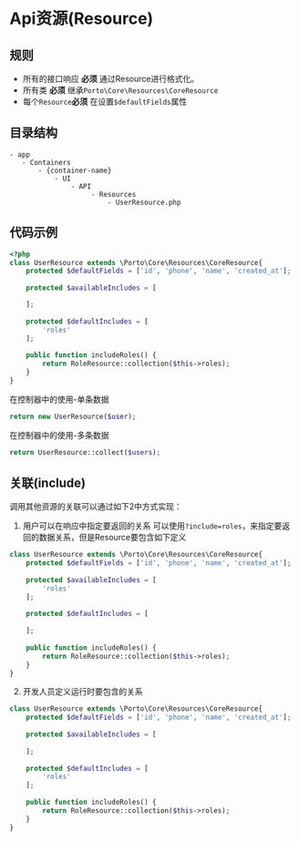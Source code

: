 # Api资源(Resource)

## 规则
* 所有的接口响应 **必须** 通过Resource进行格式化。
* 所有类 **必须** 继承`Porto\Core\Resources\CoreResource`
* 每个`Resource`**必须** 在设置`$defaultFields`属性
   
## 目录结构
```text
- app
   - Containers
       - {container-name}
           - UI
               - API
                    - Resources
                        - UserResource.php
```

## 代码示例
```php
<?php 
class UserResource extends \Porto\Core\Resources\CoreResource{
    protected $defaultFields = ['id', 'phone', 'name', 'created_at'];
    
    protected $availableIncludes = [

    ];
    
    protected $defaultIncludes = [
        'roles'
    ];
    
    public function includeRoles() {
        return RoleResource::collection($this->roles);
    }
}
```
在控制器中的使用-单条数据
```php
return new UserResource($user);
```
在控制器中的使用-多条数据
```php
return UserResource::collect($users);
```

## 关联(include)
调用其他资源的关联可以通过如下2中方式实现：
1. 用户可以在响应中指定要返回的关系
    可以使用`?include=roles`，来指定要返回的数据关系，但是Resource要包含如下定义
```php
class UserResource extends \Porto\Core\Resources\CoreResource{
    protected $defaultFields = ['id', 'phone', 'name', 'created_at'];
    
    protected $availableIncludes = [
        'roles'
    ];
    
    protected $defaultIncludes = [
        
    ];
    
    public function includeRoles() {
        return RoleResource::collection($this->roles);
    }
}
```
2. 开发人员定义运行时要包含的关系
```php
class UserResource extends \Porto\Core\Resources\CoreResource{
    protected $defaultFields = ['id', 'phone', 'name', 'created_at'];
    
    protected $availableIncludes = [
        
    ];
    
    protected $defaultIncludes = [
        'roles'
    ];
    
    public function includeRoles() {
        return RoleResource::collection($this->roles);
    }
}
```